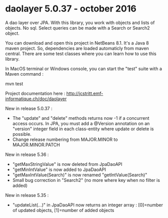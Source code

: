 # daolayer 5.0.37 - october 2016
A dao layer over JPA. With this library, you work with objects and lists of objects. No sql. Select queries can be made with a Search or Search2 object.

You can download and open this project in NetBeans 8.1. It's a Java 8 maven project. So, dependencies are loaded automaticly from maven central. There are some test classes where you can learn how to use this library.

In MacOS terminal or Windows console, you can start the "test" suite with a Maven command :

mvn test

Project documentation here :
http://jcstritt.emf-informatique.ch/doc/daolayer<br>

New in release 5.0.37 :
* The "update" and "delete" methods returns now -1 if a concurrent access occurs. In JPA, you must add a @Version annotation on an "version" integer field in each class-entity where update or delete is possible.
* Change release numbering from MAJOR.MINOR to MAJOR.MINOR.PATCH

New in release 5.36 :
* "getMaxStringValue" is now deleted from JpaDaoAPI
* "getMinIntValue" is now added to JpaDaoAPI
* "getMaxIntValue(Search)" is now renamed "getIntValue(Search)"
* Small bug correction in "Search2" (no more where key when no filter is added)

New in release 5.35 :
* "updateList(...)" in JpaDaoAPI now returns an integer array : [0]=number of updated objects, [1]=number of added objects
